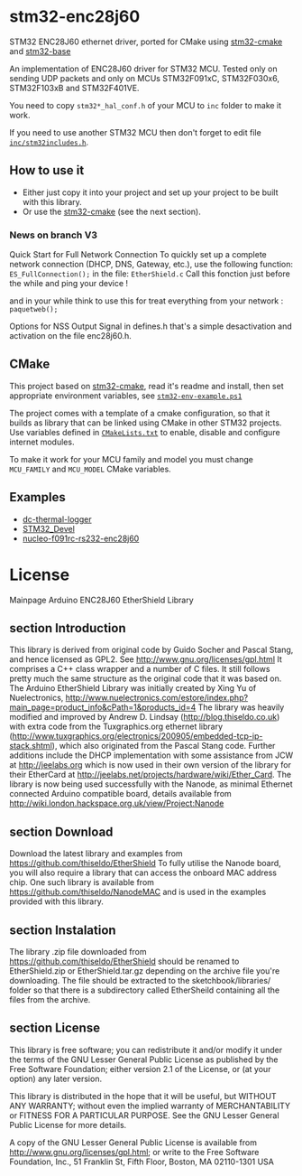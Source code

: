 # stm32-enc28j60

STM32 ENC28J60 ethernet driver, ported for CMake using [stm32-cmake](https://github.com/ObKo/stm32-cmake) and [stm32-base](https://github.com/DVALight/stm32-base)

An implementation of ENC28J60 driver for STM32 MCU. Tested only on sending UDP packets and only on MCUs STM32F091xC, STM32F030x6, STM32F103xB and STM32F401VE.

You need to copy `stm32*_hal_conf.h` of your MCU to `inc` folder to make it work.

If you need to use another STM32 MCU then don't forget to edit file [`inc/stm32includes.h`](inc/stm32includes.h).

## How to use it

* Either just copy it into your project and set up your project to be built with this library.
* Or use the [stm32-cmake](https://github.com/ObKo/stm32-cmake) (see the next section).


### News on branch V3

Quick Start for Full Network Connection
To quickly set up a complete network connection (DHCP, DNS, Gateway, etc.), use the following function:
`ES_FullConnection();` in the file: `EtherShield.c`
Call this fonction just before the while and ping your device !

and in your while think to use this for treat everything from your network :
` paquetweb();`

Options for NSS Output Signal in defines.h that's a simple desactivation and activation on the file enc28j60.h.

## CMake

This project based on [stm32-cmake](https://github.com/ObKo/stm32-cmake), read it's readme and install, then set appropriate environment variables, see [`stm32-env-example.ps1`](stm32-env-example.ps1)

The project comes with a template of a cmake configuration, so that it builds as library that can be linked using CMake in other STM32 projects. Use variables defined in [`CMakeLists.txt`](CMakeLists.txt) to enable, disable and configure internet modules.

To make it work for your MCU family and model you must change `MCU_FAMILY` and `MCU_MODEL` CMake variables.

## Examples

* [dc-thermal-logger](https://github.com/mephi-ut/dc-thermal-logger/blob/master/collector/firmware/Src/main.c)
* [STM32_Devel](https://github.com/mephi-ut/STM32_Devel)
* [nucleo-f091rc-rs232-enc28j60](https://github.com/mephi-ut/nucleo-f091rc-rs232-enc28j60/blob/master/Src/main.c)

# License
Mainpage Arduino ENC28J60 EtherShield Library
## section Introduction
This library is derived from original code by Guido Socher and Pascal Stang, and hence licensed as GPL2. See http://www.gnu.org/licenses/gpl.html
It comprises a C++ class wrapper and a number of C files. It still follows pretty much the same structure as the original code that it was based on.
The Arduino EtherShield Library was initially created by Xing Yu of Nuelectronics, http://www.nuelectronics.com/estore/index.php?main_page=product_info&cPath=1&products_id=4
The library was heavily modified and improved by Andrew D. Lindsay (http://blog.thiseldo.co.uk) with extra code from the Tuxgraphics.org ethernet library (http://www.tuxgraphics.org/electronics/200905/embedded-tcp-ip-stack.shtml), which also originated from the Pascal Stang code.
Further additions include the DHCP implementation with some assistance from JCW at http://jeelabs.org which is now used in their own version of the library for their EtherCard at http://jeelabs.net/projects/hardware/wiki/Ether_Card.
The library is now being used successfully with the Nanode, as minimal Ethernet connected Arduino compatible board, details available from http://wiki.london.hackspace.org.uk/view/Project:Nanode

## section Download
Download the latest library and examples from https://github.com/thiseldo/EtherShield
To fully utilise the Nanode board, you will also require a library that can access the onboard MAC address chip.
One such library is available from https://github.com/thiseldo/NanodeMAC and is used in the examples provided with this library.

## section Instalation
The library .zip file downloaded from https://github.com/thiseldo/EtherShield should be renamed to EtherShield.zip or EtherShield.tar.gz depending on the archive file you're downloading.
The file should be extracted to the sketchbook/libraries/ folder so that there is a subdirectory called EtherSheild containing all the files from the archive.

## section License
  This library is free software; you can redistribute it and/or
  modify it under the terms of the GNU Lesser General Public
  License as published by the Free Software Foundation; either
  version 2.1 of the License, or (at your option) any later version.

  This library is distributed in the hope that it will be useful,
  but WITHOUT ANY WARRANTY; without even the implied warranty of
  MERCHANTABILITY or FITNESS FOR A PARTICULAR PURPOSE.  See the GNU
  Lesser General Public License for more details.

  A copy of the GNU Lesser General Public
  License is available from http://www.gnu.org/licenses/gpl.html; or write to the Free Software
  Foundation, Inc., 51 Franklin St, Fifth Floor, Boston, MA  02110-1301  USA
